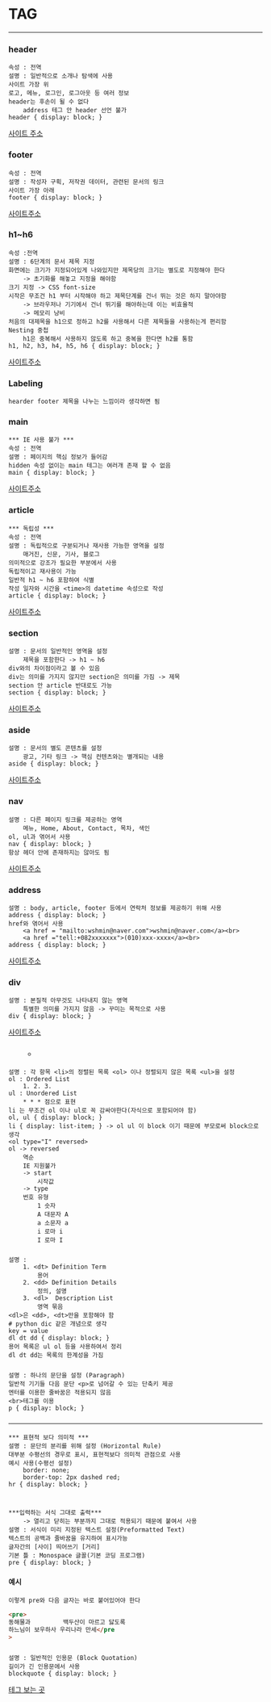 # TAG

---

### header

    속성 : 전역
    설명 : 일반적으로 소개나 탐색에 사용
    사이트 가장 위
    로고, 메뉴, 로그인, 로그아웃 등 여러 정보
    header는 후손이 될 수 없다
        address 테그 안 header 선언 불가
    header { display: block; }

[사이트 주소](https://developer.mozilla.org/ko/docs/Web/HTML/Element/header)

### footer

    속성 : 전역
    설명 : 작성자 구획, 저작권 데이터, 관련된 문서의 링크
    사이트 가장 아래
    footer { display: block; }

[사이트주소](https://developer.mozilla.org/en-US/docs/Web/HTML/Element/footer)

### h1~h6

    속성 :전역
    설명 : 6단계의 문서 제목 지정
    화면에는 크기가 지정되어있게 나와있지만 제목당의 크기는 별도로 지정해야 한다
        -> 초기화를 해놓고 지정을 해야함
    크기 지정 -> CSS font-size
    시작은 무조건 h1 부터 시작해야 하고 제목단계를 건너 뛰는 것은 하지 말아야함
        -> 브라우저나 기기에서 건너 뛰기를 해야하는데 이는 비효율적
        -> 메모리 낭비
    처음의 대제목을 h1으로 정하고 h2를 사용해서 다른 제목들을 사용하는게 편리함
    Nesting 중첩
        h1은 중복해서 사용하지 않도록 하고 중복을 한다면 h2를 통함
    h1, h2, h3, h4, h5, h6 { display: block; }

[사이트주소](https://developer.mozilla.org/en-US/docs/Web/HTML/Element/Heading_Elements)

### Labeling

    hearder footer 제목을 나누는 느낌이라 생각하면 됨

### main

    *** IE 사용 불가 ***
    속성 : 전역
    설명 : 페이지의 핵심 정보가 들어감
    hidden 속성 없이는 main 테그는 여러개 존재 할 수 없음
    main { display: block; }

[사이트주소](https://developer.mozilla.org/en-US/docs/Web/HTML/Element/main)

### article

    *** 독립성 ***
    속성 : 전역
    설명 : 독립적으로 구분되거나 재사용 가능한 영역을 설정
        매거진, 신문, 기사, 블로그
    의미적으로 강조가 필요한 부분에서 사용
    독립적이고 재사용이 가능
    일반적 h1 ~ h6 포함하여 식별
    작성 일자와 시간을 <time>의 datetime 속성으로 작성
    article { display: block; }

[사이트주소](https://developer.mozilla.org/en-US/docs/Web/HTML/Element/article)

### section

    설명 : 문서의 일반적인 영역을 설정
        제목을 포함한다 -> h1 ~ h6
    div와의 차이점이라고 볼 수 있음
    div는 의미를 가지지 않지만 section은 의미를 가짐 -> 제목
    section 안 article 반대로도 가능
    section { display: block; }

[사이트주소](https://developer.mozilla.org/en-US/docs/Web/HTML/Element/section)

### aside

    설명 : 문서의 별도 콘텐츠를 설정
        광고, 기타 링크 -> 핵심 컨텐츠와는 별개되는 내용
    aside { display: block; }

[사이트주소](https://developer.mozilla.org/en-US/docs/Web/HTML/Element/aside)

### nav

    설명 : 다른 페이지 링크를 제공하는 영역
        메뉴, Home, About, Contact, 목차, 색인
    ol, ul과 엮어서 사용
    nav { display: block; }
    항상 헤더 안에 존재하지는 않아도 됨

[사이트주소](https://www.w3schools.com/tags/tag_nav.asp)

### address

    설명 : body, article, footer 등에서 연락처 정보를 제공하기 위해 사용
    address { display: block; }
    href와 엮어서 사용
        <a href = "mailto:wshmin@naver.com">wshmin@naver.com</a><br>
        <a href ="tell:+082xxxxxxx">(010)xxx-xxxx</a><br>
    address { display: block; }

[사이트주소](https://developer.mozilla.org/en-US/docs/Web/HTML/Element/address)

### div

    설명 : 본질적 아무것도 나타내지 않는 영역
        특별한 의미를 가지지 않음 -> 꾸미는 목적으로 사용
    div { display: block; }

[사이트주소](https://developer.mozilla.org/en-US/docs/Web/HTML/Element/div)

### <ol> <ul> <li>

    설명 : 각 항목 <li>의 정렬된 목록 <ol> 이나 정렬되지 않은 목록 <ul>을 설정
    ol : Ordered List
        1. 2. 3.
    ul : Unordered List
        * * * 점으로 표현
    li 는 무조건 ol 이나 ul로 꼭 감싸야한다(자식으로 포함되어야 함)
    ol, ul { display: block; }
    li { display: list-item; } -> ol ul 이 block 이기 때문에 부모로써 block으로 생각
    <ol type="I" reversed>
    ol -> reversed
        역순
        IE 지원불가
        -> start
            시작값
        -> type
        번호 유형
            1 숫자
            A 대문자 A
            a 소문자 a
            i 로마 i
            I 로마 I

### <dl> <dt> <dd>

    설명 :
        1. <dt> Definition Term
            용어
        2. <dd> Definition Details
            정의, 설명
        3. <dl>  Description List
            영역 묶음
    <dl>은 <dd>, <dt>만을 포함해야 함
    # python dic 같은 개념으로 생각
    key = value
    dl dt dd { display: block; }
    용어 목록은 ul ol 등을 사용하여서 정리
    dl dt dd는 목록의 한계성을 가짐

### <p>

    설명 : 하나의 문단을 설정 (Paragraph)
    일반적 기기들 다음 문단 <p>로 넘어갈 수 있는 단축키 제공
    엔터를 이용한 줄바꿈은 적용되지 않음
    <br>테그를 이용
    p { display: block; }

### <hr/>

    *** 표현적 보다 의미적 ***
    설명 : 문단의 분리를 위해 설정 (Horizontal Rule)
    대부분 수평선의 경우로 표시, 표현적보다 의미적 관점으로 사용
    예시 사용(수평선 설정)
        border: none;
        border-top: 2px dashed red;
    hr { display: block; }

### <pre>

    ***입력하는 서식 그대로 출력***
        -> 열리고 닫히는 부분까지 그대로 적용되기 때문에 붙여서 사용
    설명 : 서식이 미리 지정된 텍스트 설정(Preformatted Text)
    텍스트의 공백과 줄바꿈을 유지하여 표시가능
    글자간의 [사이] 띄어쓰기 [거리]
    기본 틀 : Monospace 글꼴(기본 코딩 프로그램)
    pre { display: block; }

#### 예시

    이렇게 pre와 다음 글자는 바로 붙어있어야 한다

```html
<pre>
동해물과         백두산이 마르고 닳도록 
하느님이 보우하사 우리나라 만세</pre
>
```

### <blockquote>

    설명 : 일반적인 인용문 (Block Quotation)
    길이가 긴 인용문에서 사용
    blockquote { display: block; }

[테그 보는 곳](https://www.w3schools.com/)
